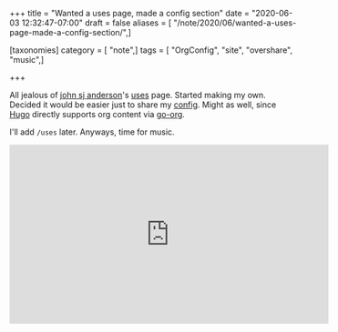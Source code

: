 +++
title = "Wanted a uses page, made a config section"
date = "2020-06-03 12:32:47-07:00"
draft = false
aliases = [ "/note/2020/06/wanted-a-uses-page-made-a-config-section/",]

[taxonomies]
category = [ "note",]
tags = [ "OrgConfig", "site", "overshare", "music",]

+++

[uses]: https://genehack.org/uses/
[config]: /config
[Hugo]: /tags/hugo
[go-org]: https://github.com/niklasfasching/go-org
[john sj anderson]: https://genehack.org

All jealous of [john sj anderson][]'s [uses][] page.
Started making my own.
Decided it would be easier just to share my [config][].
Might as well, since [Hugo][] directly supports org content via [go-org][].

I'll add `/uses` later.
Anyways, time for music.

<iframe width="560" height="315" src="https://www.youtube.com/embed/peqpQ_XpNrk" title="YouTube video player" frameborder="0" allow="accelerometer; autoplay; clipboard-write; encrypted-media; gyroscope; picture-in-picture" allowfullscreen></iframe>